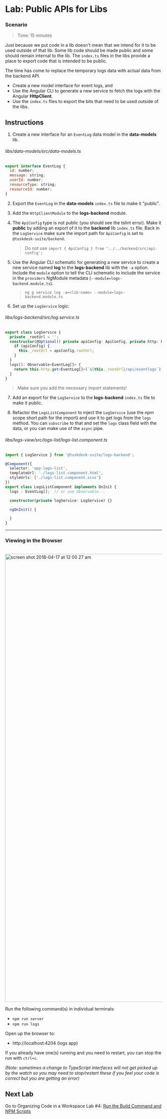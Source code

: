 # Lab: Public APIs for Libs

### Scenario
> Time: 15 minutes

Just because we put code in a lib doesn't mean that we intend for it to be used outside of that lib. Some lib code should be made public and some should remain internal to the lib. The `index.ts` files in the libs provide a place to export code that is intended to be public.

The time has come to replace the temporary logs data with actual data from the backend API. 
*  Create a new model interface for event logs, and 
*  Use the Angular CLI to generate a new service to fetch the logs with the Angular **HttpClient**. 
*  Use the `index.ts` files to export the bits that need to be used outside of the libs.

## Instructions

1. Create a new interface for an `EventLog` data model in the **data-models** lib.

###### libs/data-models/src/data-models.ts

```js
export interface EventLog {
  id: number;
  message: string;
  userId: number;
  resourceType: string;
  resourceId: number;
}
```

2. Export the `EventLog` in the **data-models** `index.ts` file to make it "public".

1. Add the `HttpClientModule` to the **logs-backend** module.

6. The `ApiConfig` type is not public (you should see the tslint error). Make it **public** by adding an export of it to the **backend** lib `index.ts` file. Back in the `LogService` make sure the import path for `ApiConfig` is set to `@tuskdesk-suite/backend`.

   >  Do not use `import { ApiConfig } from '../../backend/src/api-config';`
   

1. Use the Angular CLI schematic for generating a new service to create a new service named **log** to the **logs-backend** lib with the `-a` option. Include the `module` option to tell the CLI schematic to include the service in the `providers` NgModule metadata (`--module=logs-backend.module.ts`).

   >  `ng g service log -a=<lib-name> --module=logs-backend.module.ts`

1. Set up the `LogService` logic:

###### libs/logs-backend/src/log.service.ts

```typescript
export class LogService {
  private _rootUrl = '';
  constructor(@Optional() private apiConfig: ApiConfig, private http: HttpClient) {
    if (apiConfig) {
      this._rootUrl = apiConfig.rootUrl;
    }
  }
  logs(): Observable<EventLog[]> {
    return this.http.get<EventLog[]>(`${this._rootUrl}/api/eventlogs`);
  }
}
```

   >  Make sure you add the necessary import statements!

   
7. Add an export for the `LogService` to the **logs-backend** `index.ts` file to make it public.

8. Refactor the `LogsListComponent` to inject the `LogService` (use the npm scope short path for the import) and use it to get logs from the `logs` method. You can `subscribe` to that and set the `logs` class field with the data, or you can make use of the `async` pipe.

###### libs/logs-view/src/logs-list/logs-list.component.ts

```ts
import { LogService } from '@tuskdesk-suite/logs-backend';

@Component({
  selector: 'app-logs-list',
  templateUrl: './logs-list.component.html',
  styleUrls: ['./logs-list.component.scss']
})
export class LogsListComponent implements OnInit {
  logs : EventLog[];  // or use observable...

  constructor(private logService: LogService) {}

  ngOnInit() {

  }
}  
  ```


---

### Viewing in the Browser

<br/>

<img width="1440" alt="screen shot 2018-04-17 at 12 00 27 am" src="https://user-images.githubusercontent.com/210413/38851293-6dd66dbe-41d2-11e8-8d02-324226819ce7.png">


Run the following command(s) in individual terminals:
- `npm run server`
- `npm run logs`

Open up the browser to:
- http://localhost:4204 (logs app)

If you already have one(s) running and you need to restart, you can stop the run with `ctrl+c`.

*(Note: sometimes a change to TypeScript interfaces will not get picked up by the watch so you may need to stop/restart these if you feel your code is correct but you are getting an error)*

## Next Lab
Go to Organizing Code in a Workspace Lab #4: [Run the Build Command and NPM Scripts](lab-4.md)
